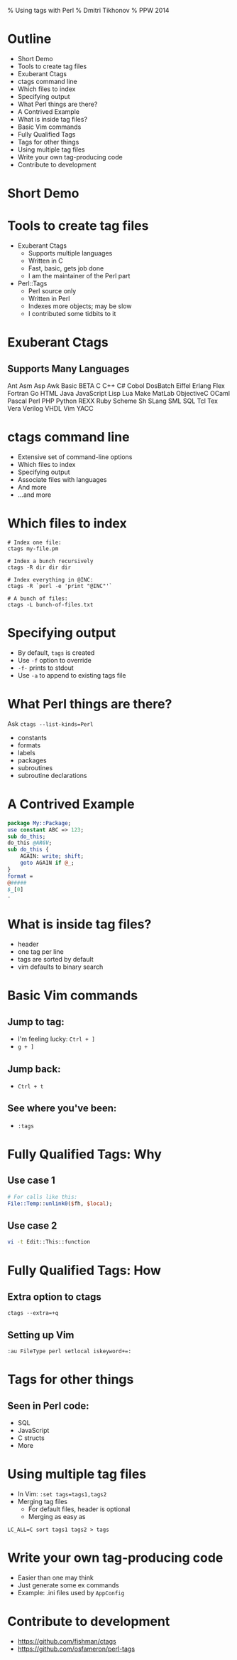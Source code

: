 % Using tags with Perl
% Dmitri Tikhonov
% PPW 2014

# Outline

- Short Demo
- Tools to create tag files
- Exuberant Ctags
- ctags command line
- Which files to index
- Specifying output
- What Perl things are there?
- A Contrived Example
- What is inside tag files?
- Basic Vim commands
- Fully Qualified Tags
- Tags for other things
- Using multiple tag files
- Write your own tag-producing code
- Contribute to development

# Short Demo

# Tools to create tag files

- Exuberant Ctags
    - Supports multiple languages
    - Written in C
    - Fast, basic, gets job done
    - I am the maintainer of the Perl part
- Perl::Tags
    - Perl source only
    - Written in Perl
    - Indexes more objects; may be slow
    - I contributed some tidbits to it

# Exuberant Ctags

## Supports Many Languages

Ant Asm Asp Awk Basic BETA C C++ C# Cobol DosBatch Eiffel Erlang Flex
Fortran Go HTML Java JavaScript Lisp Lua Make MatLab ObjectiveC OCaml
Pascal Perl PHP Python REXX Ruby Scheme Sh SLang SML SQL Tcl Tex Vera
Verilog VHDL Vim YACC

# ctags command line

- Extensive set of command-line options
- Which files to index
- Specifying output
- Associate files with languages
- And more
- ...and more

# Which files to index

~~~
# Index one file:
ctags my-file.pm

# Index a bunch recursively
ctags -R dir dir dir

# Index everything in @INC:
ctags -R `perl -e 'print "@INC"'`

# A bunch of files:
ctags -L bunch-of-files.txt
~~~

# Specifying output

- By default, `tags` is created
- Use `-f` option to override
- `-f-` prints to stdout
- Use `-a` to append to existing tags file

# What Perl things are there?

Ask `ctags --list-kinds=Perl`

- constants
- formats
- labels
- packages
- subroutines
- subroutine declarations

# A Contrived Example

~~~perl
package My::Package;
use constant ABC => 123;
sub do_this;
do_this @ARGV;
sub do_this {
    AGAIN: write; shift;
    goto AGAIN if @_;
}
format =
@#####
$_[0]
.
~~~

# What is inside tag files?

- header
- one tag per line
- tags are sorted by default
- vim defaults to binary search

# Basic Vim commands

## Jump to tag:

- I'm feeling lucky: `Ctrl + ]`
- `g + ]`

## Jump back:
- `Ctrl + t`

## See where you've been:

- `:tags`

# Fully Qualified Tags: Why

## Use case 1

~~~perl
# For calls like this:
File::Temp::unlink0($fh, $local);
~~~

## Use case 2

~~~bash
vi -t Edit::This::function
~~~

# Fully Qualified Tags: How

## Extra option to ctags

`ctags --extra=+q`

## Setting up Vim

~~~vim
:au FileType perl setlocal iskeyword+=:
~~~

# Tags for other things

## Seen in Perl code:

- SQL
- JavaScript
- C structs
- More

# Using multiple tag files

- In Vim: `:set tags=tags1,tags2`
- Merging tag files
    - For default files, header is optional
    - Merging as easy as

~~~
LC_ALL=C sort tags1 tags2 > tags
~~~

# Write your own tag-producing code

- Easier than one may think
- Just generate some ex commands
- Example: .ini files used by `AppConfig`

# Contribute to development

- https://github.com/fishman/ctags
- https://github.com/osfameron/perl-tags
